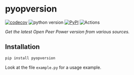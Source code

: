 # pyopversion
[![codecov](https://codecov.io/gh/pcaston/pyopversion/branch/main/graph/badge.svg)](https://codecov.io/gh/pcaston/pyopversion)
![python version](https://img.shields.io/badge/Python-3.8=><=3.10-blue.svg)
[![PyPI](https://img.shields.io/pypi/v/pyopversion)](https://pypi.org/project/pyopversion)
![Actions](https://github.com/pcaston/pyopversion/workflows/Actions/badge.svg?branch=main)

_Get the latest Open Peer Power version from various sources._

## Installation

```bash
pip install pyopversion
```

Look at the file `example.py` for a usage example.

